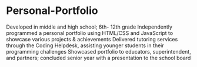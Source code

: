 # Personal-Portfolio
Developed in middle and high school; 6th- 12th grade
Independently programmed a personal portfolio using HTML/CSS and JavaScript to showcase various projects & achievements
Delivered tutoring services through the Coding Helpdesk, assisting younger students in their programming challenges
Showcased portfolio to educators, superintendent, and partners; concluded senior year with a presentation to the school board

